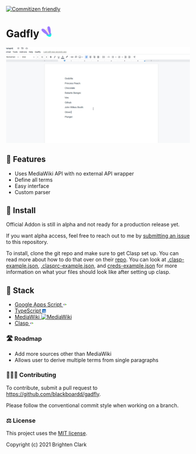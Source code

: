 [![Commitizen friendly](https://img.shields.io/badge/commitizen-friendly-brightgreen.svg)](http://commitizen.github.io/cz-cli/)

# Gadfly <img src=".ghimages/logo/gadfly.png" alt="gadfly logo" height="30"/>

![demonstration](.ghimages/gifs/demonstration.gif)

## 👠 Features

- Uses MediaWiki API with no external API wrapper
- Define all terms
- Easy interface
- Custom parser

## 🔧 Install

Official Addon is still in alpha and not ready for a production release yet.

If you want alpha access, feel free to reach out to me by [submitting an issue](https://github.com/blackboardd/gadfly/issues/new) to this repository.

To install, clone the git repo and make sure to get Clasp set up. You can read more about how to do that over on their [repo](https://github.com/google/clasp). You can look at [.clasp-example.json](.clasp-example.json), [.clasprc-example.json](.clasprc-example.json), and [creds-example.json](creds-example.json) for more information on what your files should look like after setting up clasp.

## 🧱 Stack

- [Google Apps Script <img src=".ghimages/icons/google-apps-script/favicon.png" alt="Google Apps Script" height="10"/>](https://developers.google.com/apps-script)
- [TypeScript <img src=".ghimages/icons/typescript/favicon.ico" alt="TypeScript" height="10"/>](https://github.com/microsoft/TypeScript)
- [MediaWiki <img src=".ghimages/icons/mediawiki/mediawiki.ico" alt="MediaWiki" height="10"/>](https://www.mediawiki.org/static/favicon/mediawiki.ico)
- [Clasp <img src=".ghimages/icons/google-apps-script/favicon.png" alt="Clasp" height="10"/>](https://github.com/google/clasp)

### 🛣️ Roadmap

- Add more sources other than MediaWiki
- Allows user to derive multiple terms from single paragraphs

### 🧑‍🤝‍🧑 Contributing

To contribute, submit a pull request to https://github.com/blackboardd/gadfly.

Please follow the conventional commit style when working on a branch.

### ⚖️ License

This project uses the [MIT license](https://opensource.org/licenses/MIT).

Copyright (c) 2021 Brighten Clark
